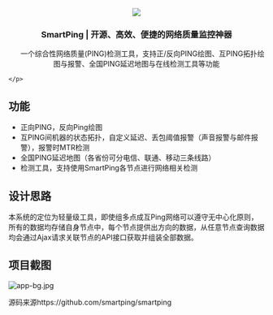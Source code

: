 <p align="center">
    <a href="http://smartping.org">
        <img src="http://smartping.org/logo.png">
    </a>
    <h3 align="center">SmartPing | 开源、高效、便捷的网络质量监控神器</h3>
    <p align="center">
        一个综合性网络质量(PING)检测工具，支持正/反向PING绘图、互PING拓扑绘图与报警、全国PING延迟地图与在线检测工具等功能
    
    </p>    
</p>

## 功能 ##

- 正向PING，反向Ping绘图
- 互PING间机器的状态拓扑，自定义延迟、丢包阈值报警（声音报警与邮件报警），报警时MTR检测
- 全国PING延迟地图（各省份可分电信、联通、移动三条线路）
- 检测工具，支持使用SmartPing各节点进行网络相关检测

## 设计思路 ##

本系统的定位为轻量级工具，即使组多点成互Ping网络可以遵守无中心化原则，所有的数据均存储自身节点中，每个节点提供出方向的数据，从任意节点查询数据均会通过Ajax请求关联节点的API接口获取并组装全部数据。
## 项目截图 ##

![app-bg.jpg](http://smartping.org/assets/img/app-bg.png "")

源码来源https://github.com/smartping/smartping
